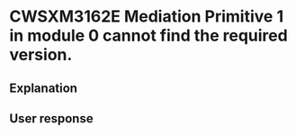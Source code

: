 # CWSXM3162E Mediation Primitive 1 in module 0 cannot find the required version.

## Explanation

## User response